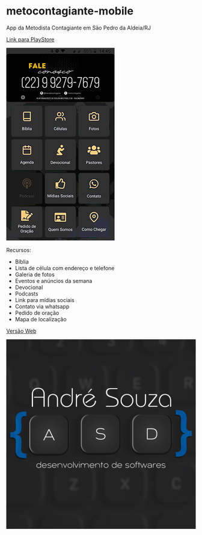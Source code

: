 # metocontagiante-mobile

App da Metodista Contagiante em São Pedro da Aldeia/RJ

[Link para PlayStore](https://play.google.com/store/apps/details?id=br.com.andresouzadev.metocontagiante)

![screenshot](screenshot.gif)

Recursos:

- Bíblia
- Lista de célula com endereço e telefone
- Galeria de fotos
- Eventos e anúncios da semana
- Devocional
- Podcasts
- Link para mídias sociais
- Contato via whatsapp
- Pedido de oração
- Mapa de localização

[Versão Web](https://github.com/AndreLuiz-JS/metocontagiante)

![dev-logo](dev-logo.jpg)
